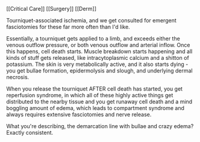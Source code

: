 [[Critical Care]] [[Surgery]] [[Derm]]

Tourniquet-associated ischemia, and we get consulted for emergent fasciotomies for these far more often than I'd like.

Essentially, a tourniquet gets applied to a limb, and exceeds either the venous outflow pressure, or both venous outflow and arterial inflow. Once this happens, cell death starts. Muscle breakdown starts happening and all kinds of stuff gets released, like intracytoplasmic calcium and a shitton of potassium. The skin is very metabolically active, and it also starts dying - you get bullae formation, epidermolysis and slough, and underlying dermal necrosis.

When you release the tourniquet AFTER cell death has started, you get reperfusion syndrome, in which all of these highly active things get distributed to the nearby tissue and you get runaway cell death and a mind boggling amount of edema, which leads to compartment syndrome and always requires extensive fasciotomies and nerve release.

What you're describing, the demarcation line with bullae and crazy edema? Exactly consistent.